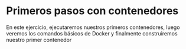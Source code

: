# Primeros pasos con contenedores
En este ejercicio, ejecutaremos nuestros primeros contenedores, luego
veremos los comandos básicos de Docker y finalmente construiremos
nuestro primer contenedor
